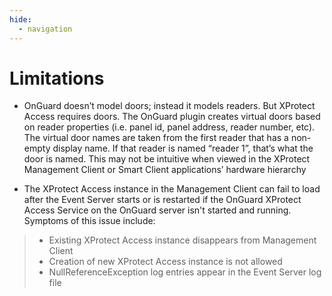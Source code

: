 ```yaml
---
hide:
  - navigation
---
```

# Limitations

+ OnGuard doesn’t model doors; instead it models readers. But XProtect Access requires doors. The OnGuard plugin creates virtual doors based on reader properties (i.e. panel id, panel address, reader number, etc). The virtual door names are taken from the first reader that has a non-empty display name. If that reader is named “reader 1”, that’s what the door is named. This may not be intuitive when viewed in the XProtect Management Client or Smart Client applications’ hardware hierarchy

+ The XProtect Access instance in the Management Client can fail to load after the Event Server starts or is restarted if the OnGuard XProtect Access Service on the OnGuard server isn't started and running. Symptoms of this issue include:
>
> + Existing XProtect Access instance disappears from Management Client
> + Creation of new XProtect Access instance is not allowed
> + NullReferenceException log entries appear in the Event Server log file
>

